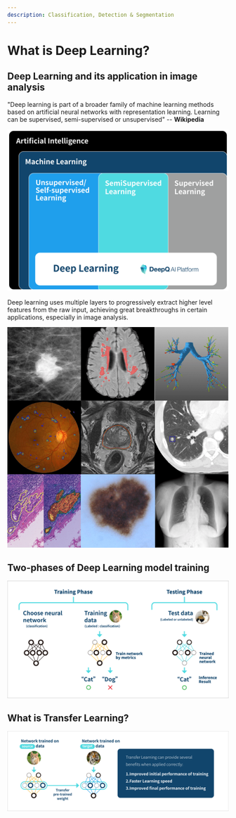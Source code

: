 ```yaml
---
description: Classification, Detection & Segmentation
---
```


# What is Deep Learning?

## Deep Learning and its application in image analysis

"Deep learning is part of a broader family of machine learning methods based on artificial neural networks with representation learning. Learning can be supervised, semi-supervised or unsupervised" -- **Wikipedia**

![DeepQ AI Platform](<../.gitbook/assets/1-000003 (1) (1).png>)

Deep learning uses multiple layers to progressively extract higher level features from the raw input, achieving great breakthroughs in certain applications, especially in image analysis.

![Various applications of deep learning in Medical image analysisA Survey on Deep Learning in Medical Image Analysis](<../.gitbook/assets/image (135).png>)

## Two-phases of Deep Learning model training

![](../.gitbook/assets/1-000005.png)

## What is Transfer Learning?

![](<../.gitbook/assets/1-000004 (1) (1).png>)
